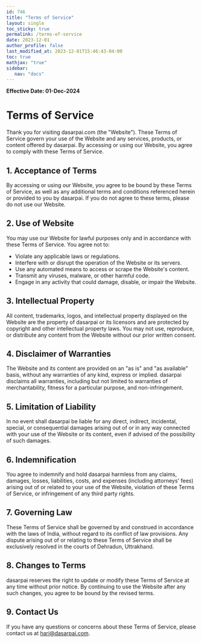 ```yaml
---
id: 746    
title: "Terms of Service"
layout: single
toc_sticky: true
permalink: /terms-of-service
date: 2023-12-01
author_profile: false
last_modified_at: 2023-12-01T15:46:43-04:00
toc: true
mathjax: "true"
sidebar:
   nav: "docs"
---
```


**Effective Date: 01-Dec-2024**

# Terms of Service

Thank you for visiting dasarpai.com (the "Website"). These Terms of Service govern your use of the Website and any services, products, or content offered by dasarpai. By accessing or using our Website, you agree to comply with these Terms of Service.

## 1. Acceptance of Terms

By accessing or using our Website, you agree to be bound by these Terms of Service, as well as any additional terms and conditions referenced herein or provided to you by dasarpai. If you do not agree to these terms, please do not use our Website.

## 2. Use of Website

You may use our Website for lawful purposes only and in accordance with these Terms of Service. You agree not to:

- Violate any applicable laws or regulations.
- Interfere with or disrupt the operation of the Website or its servers.
- Use any automated means to access or scrape the Website's content.
- Transmit any viruses, malware, or other harmful code.
- Engage in any activity that could damage, disable, or impair the Website.

## 3. Intellectual Property

All content, trademarks, logos, and intellectual property displayed on the Website are the property of dasarpai or its licensors and are protected by copyright and other intellectual property laws. You may not use, reproduce, or distribute any content from the Website without our prior written consent.

## 4. Disclaimer of Warranties

The Website and its content are provided on an "as is" and "as available" basis, without any warranties of any kind, express or implied. dasarpai disclaims all warranties, including but not limited to warranties of merchantability, fitness for a particular purpose, and non-infringement.

## 5. Limitation of Liability

In no event shall dasarpai be liable for any direct, indirect, incidental, special, or consequential damages arising out of or in any way connected with your use of the Website or its content, even if advised of the possibility of such damages.

## 6. Indemnification

You agree to indemnify and hold dasarpai harmless from any claims, damages, losses, liabilities, costs, and expenses (including attorneys' fees) arising out of or related to your use of the Website, violation of these Terms of Service, or infringement of any third party rights.

## 7. Governing Law

These Terms of Service shall be governed by and construed in accordance with the laws of India, without regard to its conflict of law provisions. Any dispute arising out of or relating to these Terms of Service shall be exclusively resolved in the courts of Dehradun, Uttrakhand.

## 8. Changes to Terms

dasarpai reserves the right to update or modify these Terms of Service at any time without prior notice. By continuing to use the Website after any such changes, you agree to be bound by the revised terms.

## 9. Contact Us

If you have any questions or concerns about these Terms of Service, please contact us at hari@dasarpai.com.
